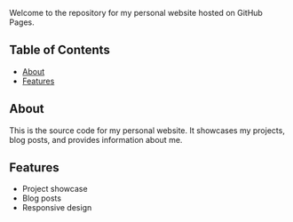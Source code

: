 Welcome to the repository for my personal website hosted on GitHub Pages.

## Table of Contents

- [About](#about)
- [Features](#features)

## About

This is the source code for my personal website. It showcases my projects, blog posts, and provides information about me.

## Features

- Project showcase
- Blog posts
- Responsive design
